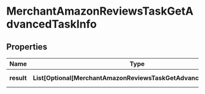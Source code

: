 # MerchantAmazonReviewsTaskGetAdvancedTaskInfo


## Properties

| Name | Type | Description | Notes |
|------------ | ------------- | ------------- | -------------|
**result** | **List[Optional[MerchantAmazonReviewsTaskGetAdvancedResultInfo]]** | array of results |[optional]|